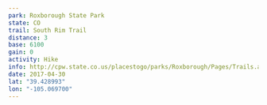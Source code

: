 ```yaml
---
park: Roxborough State Park
state: CO
trail: South Rim Trail
distance: 3
base: 6100
gain: 0
activity: Hike
info: http://cpw.state.co.us/placestogo/parks/Roxborough/Pages/Trails.aspx
date: 2017-04-30
lat: "39.428993"
lon: "-105.069700"
---
```


